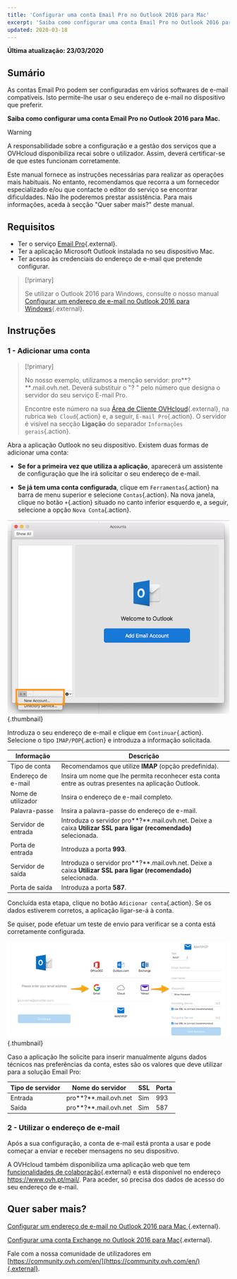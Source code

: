 ```yaml
---
title: 'Configurar uma conta Email Pro no Outlook 2016 para Mac'
excerpt: 'Saiba como configurar uma conta Email Pro no Outlook 2016 para Mac'
updated: 2020-03-18
---
```


**Última atualização: 23/03/2020**

## Sumário

As contas Email Pro podem ser configuradas em vários softwares de e-mail compatíveis. Isto permite-lhe usar o seu endereço de e-mail no dispositivo que preferir.

**Saiba como configurar uma conta Email Pro no Outlook 2016 para Mac.**

> [!warning]
>
> A responsabilidade sobre a configuração e a gestão dos serviços que a OVHcloud disponibiliza recai sobre o utilizador. Assim, deverá certificar-se de que estes funcionam corretamente.
> 
> Este manual fornece as instruções necessárias para realizar as operações mais habituais. No entanto, recomendamos que recorra a um fornecedor especializado e/ou que contacte o editor do serviço se encontrar dificuldades. Não lhe poderemos prestar assistência. Para mais informações, aceda à secção "Quer saber mais?" deste manual.

## Requisitos

- Ter o serviço [Email Pro](https://www.ovhcloud.com/pt/emails/email-pro/){.external}.
- Ter a aplicação Microsoft Outlook instalada no seu dispositivo Mac.
- Ter acesso às credenciais do endereço de e-mail que pretende configurar.

> [!primary]
>
> Se utilizar o Outlook 2016 para Windows, consulte o nosso manual [Configurar um endereço de e-mail no Outlook 2016 para Windows](/pages/web_cloud/email_and_collaborative_solutions/email_pro/how_to_configure_outlook_2016){.external}.
>

## Instruções

### 1 - Adicionar uma conta

> [!primary]
>
> No nosso exemplo, utilizamos a menção servidor: pro**?**.mail.ovh.net. Deverá substituir o "? " pelo número que designa o servidor do seu serviço E-mail Pro.
>
> Encontre este número na sua [Área de Cliente OVHcloud](https://www.ovh.com/auth/?action=gotomanager&from=https://www.ovh.pt/&ovhSubsidiary=pt){.external}, na rubrica `Web Cloud`{.action} e, a seguir, `E-mail Pro`{.action}. O servidor é visível na secção **Ligação** do separador `Informações gerais`{.action}.
>

Abra a aplicação Outlook no seu dispositivo. Existem duas formas de adicionar uma conta:

- **Se for a primeira vez que utiliza a aplicação**, aparecerá um assistente de configuração que lhe irá solicitar o seu endereço de e-mail.

- **Se já tem uma conta configurada**, clique em `Ferramentas`{.action} na barra de menu superior e selecione `Contas`{.action}. Na nova janela, clique no botão `+`{.action} situado no canto inferior esquerdo e, a seguir, selecione a opção `Nova Conta`{.action}.

![emailpro](images/configuration-outlook-2016-mac-step1.png){.thumbnail}

Introduza o seu endereço de e-mail e clique em `Continuar`{.action}. Selecione o tipo `IMAP/POP`{.action} e introduza a informação solicitada.

|Informação|Descrição|
|---|---|
|Tipo de conta|Recomendamos que utilize **IMAP** (opção predefinida).|
|Endereço de e-mail|Insira um nome que lhe permita reconhecer esta conta entre as outras presentes na aplicação Outlook.|
|Nome de utilizador|Insira o endereço de e-mail completo.|
|Palavra-passe|Insira a palavra-passe do endereço de e-mail.|
|Servidor de entrada|Introduza o servidor pro**?**.mail.ovh.net. Deixe a caixa **Utilizar SSL para ligar (recomendado)** selecionada.|
|Porta de entrada|Introduza a porta **993**.|
|Servidor de saída|Introduza o servidor pro**?**.mail.ovh.net. Deixe a caixa **Utilizar SSL para ligar (recomendado)** selecionada.|
|Porta de saída|Introduza a porta **587**.|

Concluída esta etapa, clique no botão `Adicionar conta`{.action}. Se os dados estiverem corretos, a aplicação ligar-se-á à conta.

Se quiser, pode efetuar um teste de envio para verificar se a conta está corretamente configurada.

![emailpro](images/configuration-outlook-2016-mac-step2.png){.thumbnail}

Caso a aplicação lhe solicite para inserir manualmente alguns dados técnicos nas preferências da conta, estes são os valores que deve utilizar para a solução Email Pro:

|Tipo de servidor|Nome do servidor|SSL|Porta|
|---|---|---|---|
|Entrada|pro**?**.mail.ovh.net|Sim|993|
|Saída|pro**?**.mail.ovh.net|Sim|587|

### 2 - Utilizar o endereço de e-mail

Após a sua configuração, a conta de e-mail está pronta a usar e pode começar a enviar e receber mensagens no seu dispositivo.

A OVHcloud também disponibiliza uma aplicação web que tem [funcionalidades de colaboração](https://www.ovh.com/pt/emails/){.external} e está disponível no endereço <https://www.ovh.pt/mail/>. Para aceder, só precisa dos dados de acesso do seu endereço de e-mail.

## Quer saber mais?

[Configurar um endereço de e-mail no Outlook 2016 para Mac ](/pages/web_cloud/email_and_collaborative_solutions/mx_plan/how_to_configure_outlook_2016_mac){.external}.

[Configurar uma conta Exchange no Outlook 2016 para Mac](/pages/web_cloud/email_and_collaborative_solutions/microsoft_exchange/how_to_configure_outlook_2016_mac){.external}.

Fale com a nossa comunidade de utilizadores em [https://community.ovh.com/en/](https://community.ovh.com/en/){.external}.